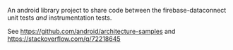 An android library project to share code between the firebase-dataconnect
unit tests _and_ instrumentation tests.

See https://github.com/android/architecture-samples and https://stackoverflow.com/q/72218645
